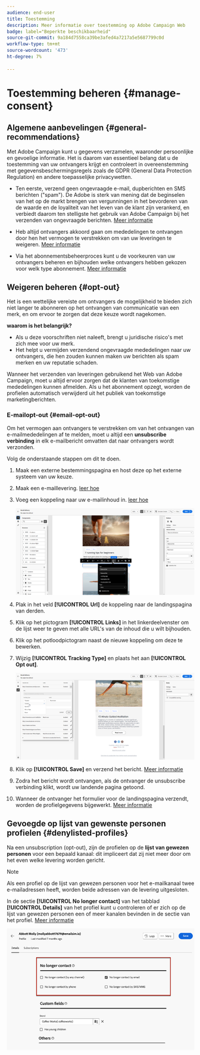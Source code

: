 ```yaml
---
audience: end-user
title: Toestemming
description: Meer informatie over toestemming op Adobe Campaign Web
badge: label="Beperkte beschikbaarheid"
source-git-commit: 9a184d7558ca39be3afed4a7217a5e5687799c0d
workflow-type: tm+mt
source-wordcount: '473'
ht-degree: 7%

---
```


# Toestemming beheren {#manage-consent}

## Algemene aanbevelingen {#general-recommendations}

Met Adobe Campaign kunt u gegevens verzamelen, waaronder persoonlijke en gevoelige informatie. Het is daarom van essentieel belang dat u de toestemming van uw ontvangers krijgt en controleert in overeenstemming met gegevensbeschermingsregels zoals de GDPR (General Data Protection Regulation) en andere toepasselijke privacywetten.

* Ten eerste, verzend geen ongevraagde e-mail, dupberichten en SMS berichten (&quot;spam&quot;). De Adobe is sterk van mening dat de beginselen van het op de markt brengen van vergunningen in het bevorderen van de waarde en de loyaliteit van het leven van de klant zijn verankerd, en verbiedt daarom ten stelligste het gebruik van Adobe Campaign bij het verzenden van ongevraagde berichten. [Meer informatie](#denylisted-profiles)

* Heb altijd ontvangers akkoord gaan om mededelingen te ontvangen door hen het vermogen te verstrekken om van uw leveringen <!-- and keep honoring opt-out requests as quickly as possible--> te weigeren. [Meer informatie](#opt-out)

* Via het abonnementsbeheerproces kunt u de voorkeuren van uw ontvangers beheren en bijhouden welke ontvangers hebben gekozen voor welk type abonnement. [Meer informatie](../../delivery/using/about-services-and-subscriptions.md)

## Weigeren beheren {#opt-out}

Het is een wettelijke vereiste om ontvangers de mogelijkheid te bieden zich niet langer te abonneren op het ontvangen van communicatie van een merk, en om ervoor te zorgen dat deze keuze wordt nagekomen. <!--Learn more about the applicable legislation in the [Adobe Campaign Classic v7 documentation](https://experienceleague.adobe.com/docs/campaign-classic/using/getting-started/privacy/privacy-and-recommendations.html#privacy-regulations){target="_blank"}.-->

**waarom is het belangrijk?**

* Als u deze voorschriften niet naleeft, brengt u juridische risico&#39;s met zich mee voor uw merk.
* Het helpt u vermijden verzendend ongevraagde mededelingen naar uw ontvangers, die hen zouden kunnen maken uw berichten als spam merken en uw reputatie schaden.

Wanneer het verzenden van leveringen gebruikend het Web van Adobe Campaign, moet u altijd ervoor zorgen dat de klanten van toekomstige mededelingen kunnen afmelden. Als u het abonnement opzegt, worden de profielen automatisch verwijderd uit het publiek van toekomstige marketingberichten.

### E-mailopt-out {#email-opt-out}

Om het vermogen aan ontvangers te verstrekken om van het ontvangen van e-mailmededelingen af te melden, moet u altijd een **unsubscribe verbinding** in elk e-mailbericht omvatten dat naar ontvangers wordt verzonden.

Volg de onderstaande stappen om dit te doen.

1. Maak een externe bestemmingspagina en host deze op het externe systeem van uw keuze.

1. Maak een e-maillevering. [ leer hoe ](../email/create-email.md)

1. Voeg een koppeling naar uw e-mailinhoud in. [ leer hoe ](../email/message-tracking.md#insert-links)

   ![](../email/assets/message-tracking-insert-link.png)

1. Plak in het veld **[!UICONTROL Url]** de koppeling naar de landingspagina van derden.

1. Klik op het pictogram **[!UICONTROL Links]** in het linkerdeelvenster om de lijst weer te geven met alle URL&#39;s van de inhoud die u wilt bijhouden.

1. Klik op het potloodpictogram naast de nieuwe koppeling om deze te bewerken.

1. Wijzig **[!UICONTROL Tracking Type]** en plaats het aan **[!UICONTROL Opt out]**.

   ![](../email/assets/message-tracking-edit-a-link.png)

1. Klik op **[!UICONTROL Save]** en verzend het bericht. [Meer informatie](../monitor/prepare-send.md)

1. Zodra het bericht wordt ontvangen, als de ontvanger de unsubscribe verbinding klikt, wordt uw landende pagina getoond.

1. Wanneer de ontvanger het formulier voor de landingspagina verzendt, worden de profielgegevens bijgewerkt. [Meer informatie](#denylisted-profiles)

<!--Any other option availabe such as one-click opt-out link or List-Unsubscribe (to include an unsubscribe link in the email header) to enable opt-out in a delivery?-->

## Gevoegde op lijst van gewenste personen profielen {#denylisted-profiles}

Na een unsubscription (opt-out), zijn de profielen op de **lijst van gewezen personen** voor een bepaald kanaal: dit impliceert dat zij niet meer door om het even welke levering worden gericht.

>[!NOTE]
>
>Als een profiel op de lijst van gewezen personen voor het e-mailkanaal twee e-mailadressen heeft, worden beide adressen van de levering uitgesloten.

In de sectie **[!UICONTROL No longer contact]** van het tabblad **[!UICONTROL Details]** van het profiel kunt u controleren of er zich op de lijst van gewezen personen een of meer kanalen bevinden in de sectie  van het profiel. [Meer informatie](../audience/about-recipients.md#access)

![](assets/profile-no-longer-contact.png)

<!--Denylisted status on quarantine list

Additionally, when recipients report your message as spam, or reply to an SMS message with a keyword such as "STOP", their address or phone number is quarantined with the **[!UICONTROL Denylisted]** status. Their profile is updated accordingly.

QUESTION: When a user marks an email as spam, is the profile's No longer contact section also updated? Apparently no (not the same = quarantine vs denylist)

>[!NOTE]
>
>The **[!UICONTROL Denylisted]** status refers to the address only, the profile is not on the denylist, so that the user continues receiving SMS messages and push notifications.

Learn more about Feedback loops in the [Delivery Best Practices Guide](https://experienceleague.adobe.com/docs/deliverability-learn/deliverability-best-practice-guide/transition-process/infrastructure.html#feedback-loops){target="_blank"}.

Learn more on quarantine in the [Campaign v8 (client console) documentation](https://experienceleague.adobe.com/docs/campaign/campaign-v8/send/failures/quarantines.html#non-deliverable-bounces){target="_blank"}.-->



